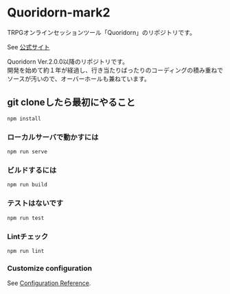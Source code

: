 # Quoridorn-mark2
TRPGオンラインセッションツール「Quoridorn」のリポジトリです。<br>

See [公式サイト](http://quoridorn.com)

Quoridorn Ver.2.0.0以降のリポジトリです。<br>
開発を始めて約１年が経過し、行き当たりばったりのコーディングの積み重ねでソースが汚いので、オーバーホールも兼ねています。<br>

## git cloneしたら最初にやること
```
npm install
```

### ローカルサーバで動かすには
```
npm run serve
```

### ビルドするには
```
npm run build
```

### テストはないです
```
npm run test
```

### Lintチェック
```
npm run lint
```

### Customize configuration
See [Configuration Reference](https://cli.vuejs.org/config/).
